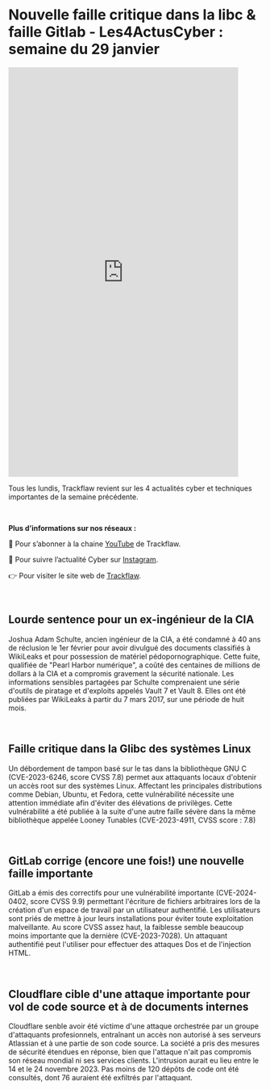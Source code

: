 # Nouvelle faille critique dans la libc & faille Gitlab - Les4ActusCyber : semaine du 29 janvier

    
<div class="flex-container">
   <div class="flex-items">
   <iframe width="456" height="811" src="https://www.youtube.com/embed/kZlDcscXcNA" title="Nouvelle faille critique dans la libc & faille Gitlab - #Les4ActusCyber : semaine du 29 janvier" frameborder="0" allow="accelerometer; autoplay; clipboard-write; encrypted-media; gyroscope; picture-in-picture; web-share" allowfullscreen></iframe>
   </div>

   <div class="flex-items">
      <p>Tous les lundis, Trackflaw revient sur les 4 actualités cyber et techniques importantes de la semaine précédente.</p>
      <br>
      <p><strong>Plus d’informations sur nos réseaux :</strong></p>
      <p>🔴 Pour s’abonner à la chaine <a href="https://www.youtube.com/@trackflaw" target="_blank" rel="noopener noreffer ">YouTube</a> de Trackflaw.</p>
      <p>📸 Pour suivre l’actualité Cyber sur <a href="https://www.instagram.com/trackflaw/" target="_blank" rel="noopener noreffer ">Instagram</a>.</p>
      <p>👉 Pour visiter le site web de <a href="https://trackflaw.com" target="_blank" rel="noopener noreffer ">Trackflaw</a>.</p>
   </div>
</div>

    
<br>

## Lourde sentence pour un ex-ingénieur de la CIA

Joshua Adam Schulte, ancien ingénieur de la CIA, a été condamné à 40 ans de réclusion le 1er février pour avoir divulgué des documents classifiés à WikiLeaks et pour possession de matériel pédopornographique. Cette fuite, qualifiée de "Pearl Harbor numérique", a coûté des centaines de millions de dollars à la CIA et a compromis gravement la sécurité nationale.
Les informations sensibles partagées par Schulte comprenaient une série d'outils de piratage et d'exploits appelés Vault 7 et Vault 8. Elles ont été publiées par WikiLeaks à partir du 7 mars 2017, sur une période de huit mois.


<br>

## Faille critique dans la Glibc des systèmes Linux

Un débordement de tampon basé sur le tas dans la bibliothèque GNU C (CVE-2023-6246, score CVSS 7.8) permet aux attaquants locaux d'obtenir un accès root sur des systèmes Linux. Affectant les principales distributions comme Debian, Ubuntu, et Fedora, cette vulnérabilité nécessite une attention immédiate afin d'éviter des élévations de privilèges.
Cette vulnérabilité a été publiée à la suite d'une autre faille sévère dans la même bibliothèque appelée Looney Tunables (CVE-2023-4911, CVSS score : 7.8) 


<br>

## GitLab corrige (encore une fois!) une nouvelle faille importante

GitLab a émis des correctifs pour une vulnérabilité importante (CVE-2024-0402, score CVSS 9.9) permettant l'écriture de fichiers arbitraires lors de la création d'un espace de travail par un utilisateur authentifié. Les utilisateurs sont priés de mettre à jour leurs installations pour éviter toute exploitation malveillante.
Au score CVSS assez haut, la faiblesse semble beaucoup moins importante que la dernière (CVE-2023-7028). Un attaquant authentifié peut l'utiliser pour effectuer des attaques Dos et de l'injection HTML.


<br>

## Cloudflare cible d'une attaque importante pour vol de code source et à de documents internes

Cloudflare senble avoir été victime d'une attaque orchestrée par un groupe d'attaquants profesionnels, entraînant un accès non autorisé à ses serveurs Atlassian et à une partie de son code source. La société a pris des mesures de sécurité étendues en réponse, bien que l'attaque n'ait pas compromis son réseau mondial ni ses services clients.
L'intrusion aurait eu lieu entre le 14 et le 24 novembre 2023. Pas moins de 120 dépôts de code ont été consultés, dont 76 auraient été exfiltrés par l'attaquant.


